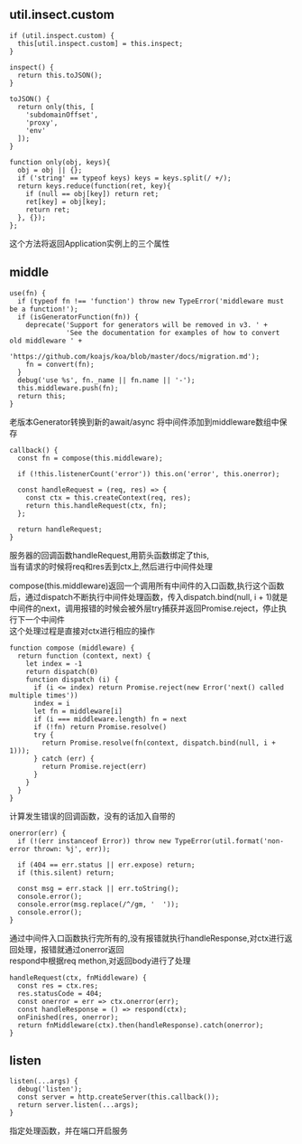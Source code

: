 ## util.insect.custom
```
if (util.inspect.custom) {
  this[util.inspect.custom] = this.inspect;
}

inspect() {
  return this.toJSON();
}

toJSON() {
  return only(this, [
    'subdomainOffset',
    'proxy',
    'env'
  ]);
}

function only(obj, keys){
  obj = obj || {};
  if ('string' == typeof keys) keys = keys.split(/ +/);
  return keys.reduce(function(ret, key){
    if (null == obj[key]) return ret;
    ret[key] = obj[key];
    return ret;
  }, {});
};
```
这个方法将返回Application实例上的三个属性

## middle
```
use(fn) {
  if (typeof fn !== 'function') throw new TypeError('middleware must be a function!');
  if (isGeneratorFunction(fn)) {
    deprecate('Support for generators will be removed in v3. ' +
              'See the documentation for examples of how to convert old middleware ' +
              'https://github.com/koajs/koa/blob/master/docs/migration.md');
    fn = convert(fn);
  }
  debug('use %s', fn._name || fn.name || '-');
  this.middleware.push(fn);
  return this;
}
```
老版本Generator转换到新的await/async
将中间件添加到middleware数组中保存

```
callback() {
  const fn = compose(this.middleware);

  if (!this.listenerCount('error')) this.on('error', this.onerror);

  const handleRequest = (req, res) => {
    const ctx = this.createContext(req, res);
    return this.handleRequest(ctx, fn);
  };

  return handleRequest;
}
```
服务器的回调函数handleRequest,用箭头函数绑定了this,  
当有请求的时候将req和res丢到ctx上,然后进行中间件处理

compose(this.middleware)返回一个调用所有中间件的入口函数,执行这个函数后，通过dispatch不断执行中间件处理函数，传入dispatch.bind(null, i + 1)就是中间件的next，调用报错的时候会被外层try捕获并返回Promise.reject，停止执行下一个中间件  
这个处理过程是直接对ctx进行相应的操作
```
function compose (middleware) {
  return function (context, next) {
    let index = -1
    return dispatch(0)
    function dispatch (i) {
      if (i <= index) return Promise.reject(new Error('next() called multiple times'))
      index = i
      let fn = middleware[i]
      if (i === middleware.length) fn = next
      if (!fn) return Promise.resolve()
      try {
        return Promise.resolve(fn(context, dispatch.bind(null, i + 1)));
      } catch (err) {
        return Promise.reject(err)
      }
    }
  }
}
```

计算发生错误的回调函数，没有的话加入自带的
```
onerror(err) {
  if (!(err instanceof Error)) throw new TypeError(util.format('non-error thrown: %j', err));

  if (404 == err.status || err.expose) return;
  if (this.silent) return;

  const msg = err.stack || err.toString();
  console.error();
  console.error(msg.replace(/^/gm, '  '));
  console.error();
}
```

通过中间件入口函数执行完所有的,没有报错就执行handleResponse,对ctx进行返回处理，报错就通过onerror返回  
respond中根据req methon,对返回body进行了处理
```
handleRequest(ctx, fnMiddleware) {
  const res = ctx.res;
  res.statusCode = 404;
  const onerror = err => ctx.onerror(err);
  const handleResponse = () => respond(ctx);
  onFinished(res, onerror);
  return fnMiddleware(ctx).then(handleResponse).catch(onerror);
}
```
## listen
```
listen(...args) {
  debug('listen');
  const server = http.createServer(this.callback());
  return server.listen(...args);
}
```
指定处理函数，并在端口开启服务
